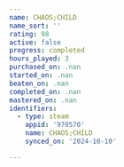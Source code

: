 ```yaml
---
name: CHAOS;CHILD
name_sort: ''
rating: 98
active: false
progress: completed
hours_played: 3
purchased_on: .nan
started_on: .nan
beaten_on: .nan
completed_on: .nan
mastered_on: .nan
identifiers:
  - type: steam
    appid: '970570'
    name: CHAOS;CHILD
    synced_on: '2024-10-10'

---
```

